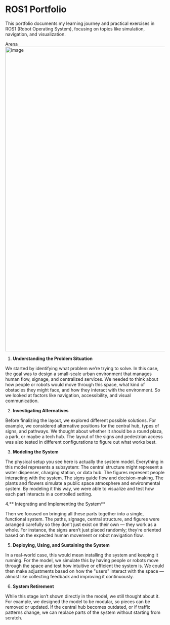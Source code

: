 # ROS1 Portfolio
This portfolio documents my learning journey and practical exercises in ROS1 (Robot Operating System), focusing on topics like simulation, navigation, and visualization.

Arena 
<img width="1280" height="960" alt="image" src="https://github.com/user-attachments/assets/9da7fdaa-af45-4bad-9b91-420b71ac002d" />

1. **Understanding the Problem Situation**

We started by identifying what problem we’re trying to solve. In this case, the goal was to design a small-scale urban environment that manages human flow, signage, and centralized services. We needed to think about how people or robots would move through this space, what kind of obstacles they might face, and how they interact with the environment. So we looked at factors like navigation, accessibility, and visual communication.

2. **Investigating Alternatives**

Before finalizing the layout, we explored different possible solutions. For example, we considered alternative positions for the central hub, types of signs, and pathways. We thought about whether it should be a round plaza, a park, or maybe a tech hub. The layout of the signs and pedestrian access was also tested in different configurations to figure out what works best.

3. **Modeling the System**

The physical setup you see here is actually the system model. Everything in this model represents a subsystem:
The central structure might represent a water dispenser, charging station, or data hub.
The figures represent people interacting with the system.
The signs guide flow and decision-making.
The plants and flowers simulate a public space atmosphere and environmental system.
By modeling it this way, we were able to visualize and test how each part interacts in a controlled setting.

4.** Integrating and Implementing the System**

Then we focused on bringing all these parts together into a single, functional system. The paths, signage, central structure, and figures were arranged carefully so they don’t just exist on their own — they work as a whole. For instance, the signs aren’t just placed randomly; they’re oriented based on the expected human movement or robot navigation flow.

5. **Deploying, Using, and Sustaining the System**

In a real-world case, this would mean installing the system and keeping it running. For the model, we simulate this by having people or robots move through the space and test how intuitive or efficient the system is. We could then make adjustments based on how the "users" interact with the space — almost like collecting feedback and improving it continuously.

6. **System Retirement**

While this stage isn’t shown directly in the model, we still thought about it. For example, we designed the model to be modular, so pieces can be removed or updated. If the central hub becomes outdated, or if traffic patterns change, we can replace parts of the system without starting from scratch.
